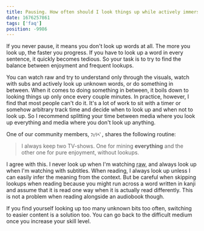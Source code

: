 ```yaml
---
title: Pausing. How often should I look things up while actively immersing?
date: 1676257861
tags: ['faq']
position: -9986
---
```


If you never pause, it means you don't look up words at all.
The more you look up, the faster you progress.
If you have to look up a word in every sentence, it quickly becomes tedious.
So your task is to
try to find the balance between enjoyment and frequent lookups.

You can watch raw and try to understand only through the visuals,
watch with subs and actively look up unknown words,
or do something in between.
When it comes to doing something in between,
it boils down to
looking things up only once every couple minutes.
In practice, however, I find that most people can't do it.
It's a lot of work to sit with a timer
or somehow arbitrary track time and decide when to look up and when not to look up.
So I recommend splitting your time between media where you look up everything
and media where you don't look up anything.

One of our community members, `ﾌｪﾘﾍﾟ`, shares the following routine:

> I always keep two TV-shows.
> One for mining **everything**
> and the other one for pure enjoyment, without lookups.

I agree with this.
I never look up when I'm watching <abbr title="movies and TV-shows without any subtitles">raw</abbr>,
and always look up when I'm watching with subtitles.
When reading, I always look up unless I can easily infer the meaning from the context.
But be careful when skipping lookups when reading
because you might run across a word written in kanji
and assume that it is read one way when it is actually read differently.
This is not a problem when reading alongside an audiobook though.

If you find yourself looking up too many unknown bits too often,
switching to easier content is a solution too.
You can go back to the difficult medium once you increase your skill level.
